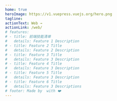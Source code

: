 ```yaml
---
home: true
heroImage: https://v1.vuepress.vuejs.org/hero.png
tagline: 
actionText: Web →
actionLink: /web/
# features:
# - title: 前端技能清单
#   details: Feature 1 Description
# - title: Feature 2 Title
#   details: Feature 2 Description
# - title: Feature 3 Title
#   details: Feature 3 Description
# - title: Feature 4 Title
#   details: Feature 3 Description
# - title: Feature 5 Title
#   details: Feature 3 Description
# - title: Feature 6 Title
#   details: Feature 3 Descriptions
# footer: Made by  with ❤️
---
```

